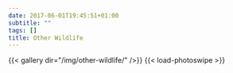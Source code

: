 ```yaml
---
date: 2017-06-01T19:45:51+01:00
subtitle: ""
tags: []
title: Other Wildlife
---
```


{{< gallery dir="/img/other-wildlife/" />}}
{{< load-photoswipe >}}
